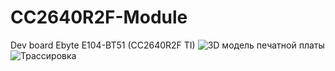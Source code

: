# CC2640R2F-Module
Dev board Ebyte E104-BT51 (CC2640R2F TI)
![3D модель печатной платы](https://sun9-53.userapi.com/impg/ON1FBJHTmMbXcHkyFC4urGDAB8AhF2gm2XHa_w/bvMUPCaGUyU.jpg?size=800x674&quality=96&sign=1049d1adaca157e9ead0a4e1143808b8&type=album)
![Трассировка](https://sun9-40.userapi.com/impg/dxCDJtVv9gojRy1lbPbcVciXbI0WxGCnUIw2lQ/cigxnNteQoU.jpg?size=653x790&quality=96&sign=00ced6f5824219e772e22e7958757795&type=album)
